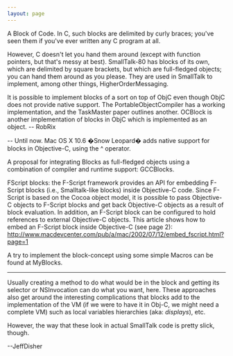 ```yaml
---
layout: page
---
```





A Block of Code. In C, such blocks are delimited by curly braces; you've seen them if you've ever written any C program at all.

However, C doesn't let you hand them around (except with function pointers, but that's messy at best). SmallTalk-80 has blocks of its own, which are delimited by square brackets, but which are full-fledged objects; you can hand them around as you please. They are used in SmallTalk to implement, among other things, HigherOrderMessaging.

It is possible to implement blocks of a sort on top of ObjC even though ObjC does not provide native support. The PortableObjectCompiler has a working implementation, and the TaskMaster paper outlines another. OCBlock is another implementation of blocks in ObjC which is implemented as an object.  -- RobRix

-- Until now. Mac OS X 10.6 �Snow Leopard� adds native support for blocks in Objective-C, using the ^ operator.

A proposal for integrating Blocks as full-fledged objects using a combination of compiler and runtime support: GCCBlocks.

FScript blocks: the F-Script framework provides an API for embedding F-Script blocks (i.e., Smalltalk-like blocks) inside Objective-C code. Since F-Script is based on the Cocoa object model, it is possible to pass Objective-C objects to F-Script blocks and get back Objective-C objects as a result of block evaluation. In addition, an F-Script block can be configured to hold references to external Objective-C objects. This article shows how to embed an F-Script block inside Objective-C (see page 2): http://www.macdevcenter.com/pub/a/mac/2002/07/12/embed_fscript.html?page=1

A try to implement the block-concept using some simple Macros can be found at MyBlocks.

----

Usually creating a method to do what would be in the block and getting its selector or NSInvocation can do what you want, here.  These approaches also get around the interesting complications that blocks add to the implementation of the VM (if we were to have it in Obj-C, we might need a complete VM) such as local variables hierarchies (aka:  *displays*), etc.

However, the way that these look in actual SmallTalk code is pretty slick, though.

--JeffDisher
